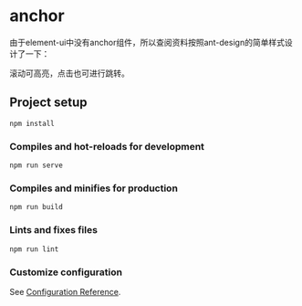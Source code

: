 # anchor

由于element-ui中没有anchor组件，所以查阅资料按照ant-design的简单样式设计了一下：



滚动可高亮，点击也可进行跳转。

## Project setup

```
npm install
```

### Compiles and hot-reloads for development

```
npm run serve
```

### Compiles and minifies for production

```
npm run build
```

### Lints and fixes files

```
npm run lint
```

### Customize configuration

See [Configuration Reference](https://cli.vuejs.org/config/).
